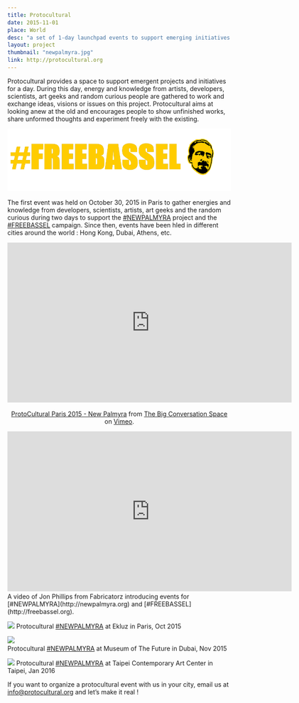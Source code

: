 ```yaml
---
title: Protocultural
date: 2015-11-01
place: World
desc: "a set of 1-day launchpad events to support emerging initiatives in digital arts and media worldwide"
layout: project
thumbnail: "newpalmyra.jpg"
link: http://protocultural.org
---
```


Protocultural provides a space to support emergent projects and initiatives for a day. During this day, energy and knowledge from artists, developers, scientists, art geeks and random curious people are gathered to work and exchange ideas, visions or issues on this project. Protocultural aims at looking anew at the old and encourages people to show unfinished works, share unformed thoughts and experiment freely with the existing.

![](freebassel.png)

The first event was held on October 30, 2015 in Paris to gather energies and knowledge from developers, scientists, artists, art geeks and the random curious during two days to support the [#NEWPALMYRA](http://newpalmyra.org) project and the [#FREEBASSEL](http://freebassel.org) campaign. Since then, events have been hled in different cities around the world : Hong Kong, Dubai, Athens, etc.

<div style="text-align:center">

<iframe src="https://player.vimeo.com/video/146124282" width="640" height="360" frameborder="0" webkitallowfullscreen mozallowfullscreen allowfullscreen></iframe>
<p><a href="https://vimeo.com/146124282">ProtoCultural Paris 2015 - New Palmyra</a> from <a href="https://vimeo.com/thebigconversationspace">The Big Conversation Space</a> on <a href="https://vimeo.com">Vimeo</a>.</p>


  <iframe width="640" height="360" src="https://www.youtube.com/embed/EZkLb01JCiw?rel=0&amp;showinfo=0" frameborder="0" allowfullscreen></iframe>
</div>
A video of Jon Phillips from Fabricatorz introducing events for [#NEWPALMYRA](http://newpalmyra.org) and [#FREEBASSEL](http://freebassel.org).

![](/projects/protocultural/panorama.jpg)
Protocultural [#NEWPALMYRA](http://newpalmyra.org) at Ekluz in Paris, Oct 2015


![](/projects/protocultural/dubai-modeling.JPG)  
Protocultural [#NEWPALMYRA](http://newpalmyra.org) at Museum of The Future in Dubai, Nov 2015

![](/projects/protocultural/protocultural-taipei-new-causes-for-the-old.jpg)
Protocultural [#NEWPALMYRA](http://newpalmyra.org) at Taipei Contemporary Art Center in Taipei, Jan 2016

If you want to organize a protocultural event with us in your city, email us at [info@protocultural.org](mailto:info@protocultural.org) and let’s make it real !
